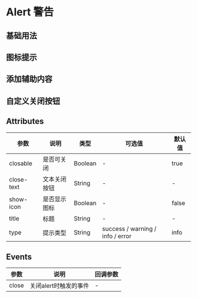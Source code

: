 # Alert 警告

## 基础用法

<m-alert />

## 图标提示

<m-alert-icon />

## 添加辅助内容

<m-alert-content />

## 自定义关闭按钮

<m-alert-close />

## Attributes

| 参数      | 说明          | 类型      | 可选值                           | 默认值  |
|---------- |-------------- |---------- |--------------------------------  |-------- |
| closable | 是否可关闭 | Boolean | - | true |
| close-text | 文本关闭按钮 | String | - | - |
| show-icon | 是否显示图标 | Boolean | - | false |
| title | 标题 | String | - | - |
| type | 提示类型 | String | success / warning / info / error | info |

## Events

| 参数      | 说明          | 回调参数 |
|---------- |-------------- |---------- |
| close | 关闭alert时触发的事件 | - |